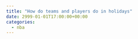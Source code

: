 ```yaml
---
title: "How do teams and players do in holidays"
date: 2999-01-01T17:00:00+00:00
categories: 
  - nba
---
```

